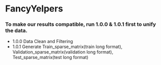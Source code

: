 # FancyYelpers


### To make our results compatible, run 1.0.0 & 1.0.1 first to unify the data.
-  1.0.0 Data Clean and Filtering
-  1.0.1 Generate Train_sparse_matrix(train long format), Validation_sparse_matrix(validation long format), Test_sparse_matrix(test long format)


